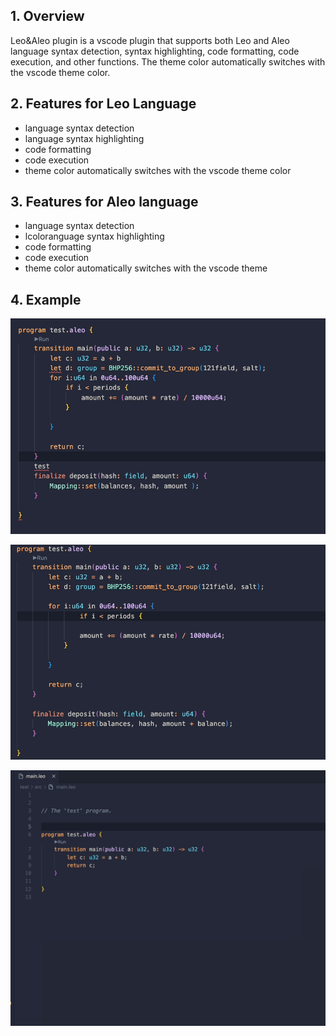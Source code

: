 ## 1. Overview

Leo&Aleo plugin is a vscode plugin that supports both Leo and Aleo language syntax detection, syntax highlighting, code formatting, code execution, and other functions. The theme color automatically switches with the vscode theme color.

## 2. Features for Leo Language

- language syntax detection
- language syntax highlighting
- code formatting
- code execution
- theme color automatically switches with the vscode theme color

## 3. Features for Aleo language

- language syntax detection
- lcoloranguage syntax highlighting
- code formatting
- code execution
- theme color automatically switches with the vscode theme 

## 4. Example

![leo-aleo-plugin-syntax-error.gif](./leo-aleo-plugin-syntax-error.gif)

![leo-aleo-plugin-format.gif](./leo-aleo-plugin-format.gif)

![leo-aleo-plugin-exec.gif](./leo-aleo-plugin-exec.gif)
